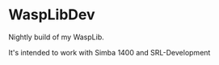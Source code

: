 # WaspLibDev
 Nightly build of my WaspLib.

 It's intended to work with Simba 1400 and SRL-Development

